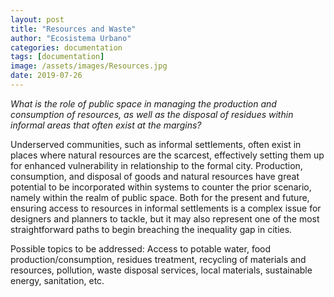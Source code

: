 ```yaml
---
layout: post
title: "Resources and Waste"
author: "Ecosistema Urbano"
categories: documentation
tags: [documentation]
image: /assets/images/Resources.jpg
date: 2019-07-26
---
```


_What is the role of public space in managing the production and consumption of resources, as well as the disposal of residues within informal areas that often exist at the margins?_

Underserved communities, such as informal settlements, often exist in places where natural resources are the scarcest, effectively setting them up for enhanced vulnerability in relationship to the formal city. Production, consumption, and disposal of goods and natural resources have great potential to be incorporated within systems to counter the prior scenario, namely within the realm of public space. Both for the present and future, ensuring access to resources in informal settlements is a complex issue for designers and planners to tackle, but it may also represent one of the most straightforward paths to begin breaching the inequality gap in cities.

Possible topics to be addressed: Access to potable water, food production/consumption, residues treatment, recycling of materials and resources, pollution, waste disposal services, local materials, sustainable energy, sanitation, etc. 